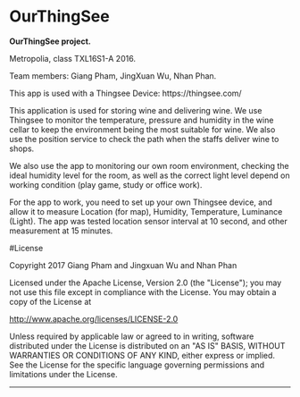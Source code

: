 # OurThingSee
<b>OurThingSee project.</b>
<p>
Metropolia, class TXL16S1-A 2016. 
<p>
Team members: Giang Pham, JingXuan Wu, Nhan Phan.
<p>
This app is used with a Thingsee Device: https://thingsee.com/
<p>
This application is used for storing wine and delivering wine.
We use Thingsee to monitor the temperature, pressure and humidity in the wine cellar to keep the environment being the most suitable for wine.
We also use the position service to check the path when the staffs deliver wine to shops.
<p>
We also use the app to monitoring our own room environment, checking the ideal humidity level for the room, as well as the correct light level depend on working condition (play game, study or office work).
<p>
For the app to work, you need to set up your own Thingsee device, and allow it to measure Location (for map), Humidity, Temperature, Luminance (Light).
The app was tested location sensor interval at 10 second, and other measurement at 15 minutes.

#License

Copyright 2017 Giang Pham and Jingxuan Wu and Nhan Phan

Licensed under the Apache License, Version 2.0 (the "License");
you may not use this file except in compliance with the License.
You may obtain a copy of the License at

   http://www.apache.org/licenses/LICENSE-2.0

Unless required by applicable law or agreed to in writing, software
distributed under the License is distributed on an "AS IS" BASIS,
WITHOUT WARRANTIES OR CONDITIONS OF ANY KIND, either express or implied.
See the License for the specific language governing permissions and
limitations under the License.

---
